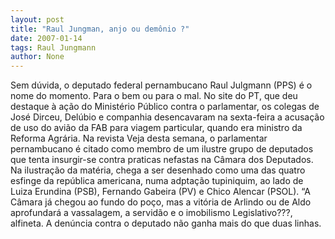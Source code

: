 ```yaml
---
layout: post
title: "Raul Jungman, anjo ou demônio ?"
date: 2007-01-14
tags: Raul Jungmann
author: None
---
```

Sem dúvida, o deputado federal pernambucano Raul Julgmann (PPS) é o nome do momento.
Para o bem ou para o mal.
No site do PT, que deu destaque à ação do Ministério Público contra o parlamentar, os colegas de José Dirceu, Delúbio e companhia desencavaram na sexta-feira a acusação de uso do avião da FAB para viagem particular, quando era ministro da Reforma Agrária.
Na revista Veja desta semana, o parlamentar pernambucano é citado como membro de um ilustre grupo de deputados que tenta insurgir-se contra praticas nefastas na Câmara dos Deputados.
Na ilustração da matéria, chega a ser desenhado como uma das quatro esfinge da república americana, numa adptação tupiniquim, ao lado de Luiza Erundina (PSB), Fernando Gabeira (PV) e Chico Alencar (PSOL).
“A Câmara já chegou ao fundo do poço, mas a vitória de Arlindo ou de Aldo aprofundará a vassalagem, a servidão e o imobilismo Legislativo???, alfineta.
A denúncia contra o deputado não ganha mais do que duas linhas. 